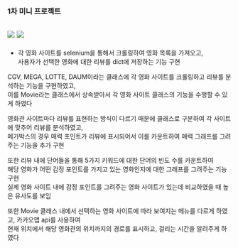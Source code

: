 ### 1차 미니 프로젝트

<img src="https://img.shields.io/badge/Python-3776AB?style=flat&logo=Python&logoColor=white"/> <img src="https://img.shields.io/badge/Selenium-43B02A?style=flat&logo=Selenium&logoColor=white"/>
---

+ 각 영화 사이트를 selenium을 통해서 크롤링하여 영화 목록을 가져오고,
  <br>
  사용자가 선택한 영화에 대한 리뷰를 dict에 저장하는 기능 구현


CGV, MEGA, LOTTE, DAUM이라는 클래스에 각 영화 사이트를 크롤링하고 리뷰를 분석하는 기능을 구현하였고,
<br>
이를 Movie라는 클래스에서 상속받아서 각 영화 사이트 클래스의 기능을 수행할 수 있게 하였다

영화관 사이트마다 리뷰를 표현하는 방식이 다르기 때문에 클래스로 구분하여 각 사이트에 맞추어 리뷰를 분석하였고,
<br>
메가박스의 경우 매력 포인트가 리뷰에 표시되어서 이를 카운트하여 매력 그래프를 그려주는 기능을 추가 구현

또한 리뷰 내에 단어들을 통해 5가지 키워드에 대한 단어의 빈도 수를 카운트하여
<br>
해당 영화가 어떤 감정 포인트를 가지고 있는 영화인지에 대한 그래프를 그려주는 기능 구현
<br>
실제 영화 사이트 내에 감정 포인트를 그려주는 영화 사이트가 있는데 비교하였을 때 높은 유사도를 보임

또한 Movie 클래스 내에서 선택하는 영화 사이트에 따라 보여지는 메뉴를 다르게 하였고, 카카오맵 api를 사용하여
<br>
현재 위치에서 해당 영화관의 위치까지의 경로를 표시하고, 걸리는 시간을 알려주게 하였다
